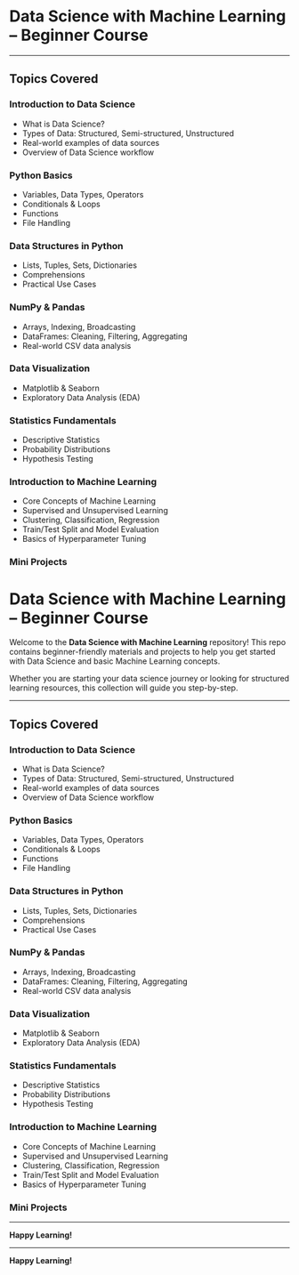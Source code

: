 # Data Science with Machine Learning – Beginner Course



---

## Topics Covered

### Introduction to Data Science
- What is Data Science?  
- Types of Data: Structured, Semi-structured, Unstructured  
- Real-world examples of data sources  
- Overview of Data Science workflow  

### Python Basics
- Variables, Data Types, Operators  
- Conditionals & Loops  
- Functions  
- File Handling  

### Data Structures in Python
- Lists, Tuples, Sets, Dictionaries  
- Comprehensions  
- Practical Use Cases  

### NumPy & Pandas
- Arrays, Indexing, Broadcasting  
- DataFrames: Cleaning, Filtering, Aggregating  
- Real-world CSV data analysis  

### Data Visualization
- Matplotlib & Seaborn  
- Exploratory Data Analysis (EDA)  

### Statistics Fundamentals
- Descriptive Statistics  
- Probability Distributions  
- Hypothesis Testing  

### Introduction to Machine Learning
- Core Concepts of Machine Learning  
- Supervised and Unsupervised Learning  
- Clustering, Classification, Regression  
- Train/Test Split and Model Evaluation  
- Basics of Hyperparameter Tuning  

### Mini Projects
# Data Science with Machine Learning – Beginner Course

Welcome to the **Data Science with Machine Learning** repository! This repo contains beginner-friendly materials and projects to help you get started with Data Science and basic Machine Learning concepts.

Whether you are starting your data science journey or looking for structured learning resources, this collection will guide you step-by-step.

---

## Topics Covered

### Introduction to Data Science
- What is Data Science?  
- Types of Data: Structured, Semi-structured, Unstructured  
- Real-world examples of data sources  
- Overview of Data Science workflow  

### Python Basics
- Variables, Data Types, Operators  
- Conditionals & Loops  
- Functions  
- File Handling  

### Data Structures in Python
- Lists, Tuples, Sets, Dictionaries  
- Comprehensions  
- Practical Use Cases  

### NumPy & Pandas
- Arrays, Indexing, Broadcasting  
- DataFrames: Cleaning, Filtering, Aggregating  
- Real-world CSV data analysis  

### Data Visualization
- Matplotlib & Seaborn  
- Exploratory Data Analysis (EDA)  

### Statistics Fundamentals
- Descriptive Statistics  
- Probability Distributions  
- Hypothesis Testing  

### Introduction to Machine Learning
- Core Concepts of Machine Learning  
- Supervised and Unsupervised Learning  
- Clustering, Classification, Regression  
- Train/Test Split and Model Evaluation  
- Basics of Hyperparameter Tuning  

### Mini Projects
<!-- - Exploratory Data Analysis (EDA) on real-world datasets (e.g., Titanic, Iris)  
- Predictive Modeling using Supervised Learning (Regression or Classification)  
- Clustering and Segmentation using Unsupervised Learning (e.g., Customer Segmentation)  -->

---

**Happy Learning!**
 

---

**Happy Learning!**
